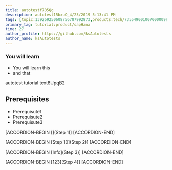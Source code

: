 ```yaml
---
title: autotestf705Qg
description: autotest15bxuO_4/23/2019 5:13:41 PM
tags: [topic:139269250608756787992873,products:tech/73554900100700000996,tutorial:experience/advanced]
primary_tag: tutorial:product/sapHana
time: 27
author_profile: https://github.com/ksAutotests
author_name: ksAutotests
---
```

### You will learn
- You will learn this
- and that

autotest tutorial text8UpqB2

## Prerequisites
- Prerequisute1
- Prerequisute2
- Prerequisute3

[ACCORDION-BEGIN [](Step 1)]
[ACCORDION-END]

[ACCORDION-BEGIN [Step 10](Step 2)]
[ACCORDION-END]

[ACCORDION-BEGIN [Info](Step 3)]
[ACCORDION-END]

[ACCORDION-BEGIN [123](Step 4)]
[ACCORDION-END]

